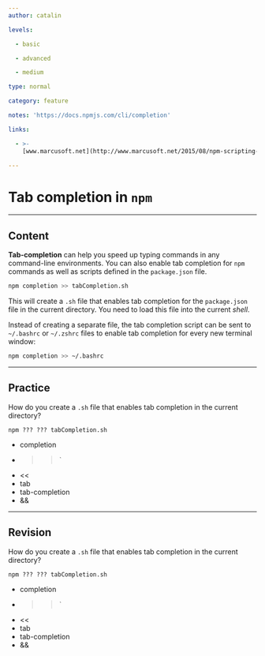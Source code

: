 ```yaml
---
author: catalin

levels:

  - basic

  - advanced

  - medium

type: normal

category: feature

notes: 'https://docs.npmjs.com/cli/completion'

links:

  - >-
    [www.marcusoft.net](http://www.marcusoft.net/2015/08/npm-scripting-configs-and-arguments.html#npm-completion){website}

---
```

# Tab completion in `npm`

---
## Content

**Tab-completion** can help you speed up typing commands in any command-line environments. You can also enable tab completion for `npm` commands as well as scripts defined in the `package.json` file.

```bash
npm completion >> tabCompletion.sh
```
This will create a `.sh` file that enables tab completion for the `package.json` file in the current directory.
You need to load this file into the current *shell*.

Instead of creating a separate file, the tab completion script can be sent to `~/.bashrc` or `~/.zshrc` files to enable tab completion for every new terminal window:
```bash
npm completion >> ~/.bashrc
```

---
## Practice

How do you create a `.sh` file that enables tab completion in the current directory?

```
npm ??? ??? tabCompletion.sh
```

* completion
* >>`
* <<
* tab
* tab-completion
* &&

---
## Revision

How do you create a `.sh` file that enables tab completion in the current directory?

```
npm ??? ??? tabCompletion.sh
```

* completion
* >>`
* <<
* tab
* tab-completion
* &&
 
